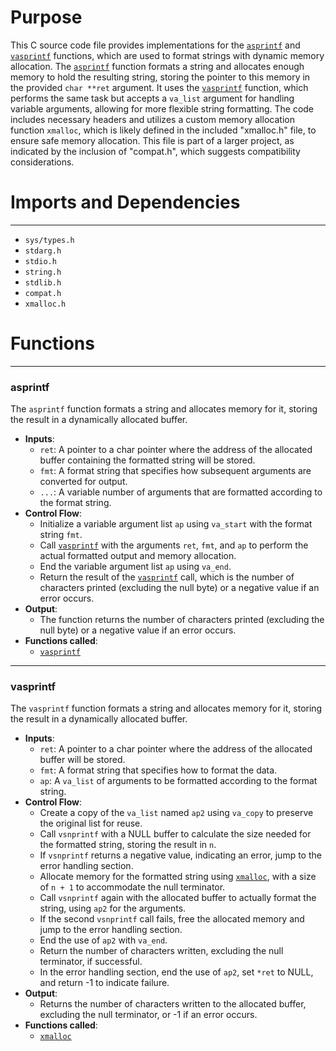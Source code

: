 # Purpose
This C source code file provides implementations for the [`asprintf`](#asprintf) and [`vasprintf`](#vasprintf) functions, which are used to format strings with dynamic memory allocation. The [`asprintf`](#asprintf) function formats a string and allocates enough memory to hold the resulting string, storing the pointer to this memory in the provided `char **ret` argument. It uses the [`vasprintf`](#vasprintf) function, which performs the same task but accepts a `va_list` argument for handling variable arguments, allowing for more flexible string formatting. The code includes necessary headers and utilizes a custom memory allocation function `xmalloc`, which is likely defined in the included "xmalloc.h" file, to ensure safe memory allocation. This file is part of a larger project, as indicated by the inclusion of "compat.h", which suggests compatibility considerations.
# Imports and Dependencies

---
- `sys/types.h`
- `stdarg.h`
- `stdio.h`
- `string.h`
- `stdlib.h`
- `compat.h`
- `xmalloc.h`


# Functions

---
### asprintf<!-- {{#callable:asprintf}} -->
The `asprintf` function formats a string and allocates memory for it, storing the result in a dynamically allocated buffer.
- **Inputs**:
    - `ret`: A pointer to a char pointer where the address of the allocated buffer containing the formatted string will be stored.
    - `fmt`: A format string that specifies how subsequent arguments are converted for output.
    - `...`: A variable number of arguments that are formatted according to the format string.
- **Control Flow**:
    - Initialize a variable argument list `ap` using `va_start` with the format string `fmt`.
    - Call [`vasprintf`](#vasprintf) with the arguments `ret`, `fmt`, and `ap` to perform the actual formatted output and memory allocation.
    - End the variable argument list `ap` using `va_end`.
    - Return the result of the [`vasprintf`](#vasprintf) call, which is the number of characters printed (excluding the null byte) or a negative value if an error occurs.
- **Output**:
    - The function returns the number of characters printed (excluding the null byte) or a negative value if an error occurs.
- **Functions called**:
    - [`vasprintf`](#vasprintf)


---
### vasprintf<!-- {{#callable:vasprintf}} -->
The `vasprintf` function formats a string and allocates memory for it, storing the result in a dynamically allocated buffer.
- **Inputs**:
    - `ret`: A pointer to a char pointer where the address of the allocated buffer will be stored.
    - `fmt`: A format string that specifies how to format the data.
    - `ap`: A `va_list` of arguments to be formatted according to the format string.
- **Control Flow**:
    - Create a copy of the `va_list` named `ap2` using `va_copy` to preserve the original list for reuse.
    - Call `vsnprintf` with a NULL buffer to calculate the size needed for the formatted string, storing the result in `n`.
    - If `vsnprintf` returns a negative value, indicating an error, jump to the error handling section.
    - Allocate memory for the formatted string using [`xmalloc`](../xmalloc.c.driver.md#xmalloc), with a size of `n + 1` to accommodate the null terminator.
    - Call `vsnprintf` again with the allocated buffer to actually format the string, using `ap2` for the arguments.
    - If the second `vsnprintf` call fails, free the allocated memory and jump to the error handling section.
    - End the use of `ap2` with `va_end`.
    - Return the number of characters written, excluding the null terminator, if successful.
    - In the error handling section, end the use of `ap2`, set `*ret` to NULL, and return -1 to indicate failure.
- **Output**:
    - Returns the number of characters written to the allocated buffer, excluding the null terminator, or -1 if an error occurs.
- **Functions called**:
    - [`xmalloc`](../xmalloc.c.driver.md#xmalloc)


